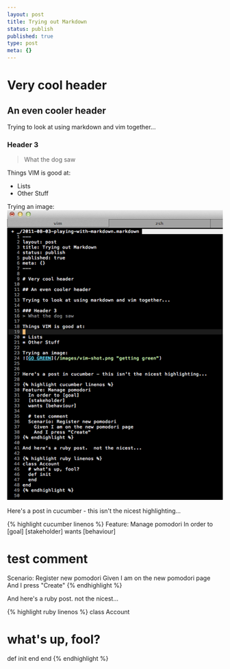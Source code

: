```yaml
---
layout: post
title: Trying out Markdown
status: publish
published: true
type: post
meta: {}
---
```


# Very cool header

## An even cooler header

Trying to look at using markdown and vim together...

### Header 3
> What the dog saw

Things VIM is good at:

* Lists
* Other Stuff

Trying an image:
![GO GREEN](/blimages/vim-shot.png "getting green")


Here's a post in cucumber - this isn't the nicest highlighting...

{% highlight cucumber linenos %}
Feature: Manage pomodori
  In order to [goal]
  [stakeholder]
  wants [behaviour]
  
  # test comment
  Scenario: Register new pomodori
    Given I am on the new pomodori page
    And I press "Create"
{% endhighlight %}

And here's a ruby post.  not the nicest...

{% highlight ruby linenos %}
class Account
  # what's up, fool?
  def init
  end
end
{% endhighlight %}

